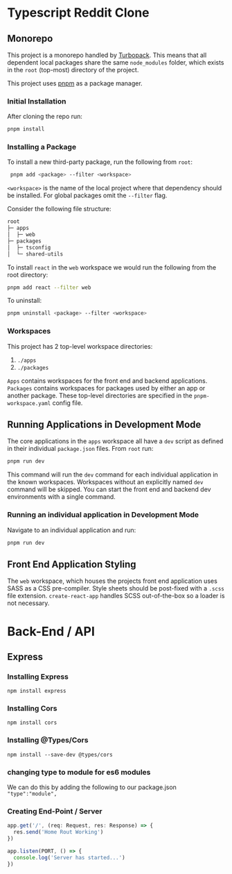 # Typescript Reddit Clone

## Monorepo

This project is a monorepo handled by [Turbopack](https://turbo.build/). This means that all dependent local packages share the same `node_modules` folder, which exists in the `root` (top-most) directory of the project.

This project uses [pnpm](https://pnpm.io/) as a package manager.

### Initial Installation

After cloning the repo run:

```bash
pnpm install
```

### Installing a Package

To install a new third-party package, run the following from `root`:

```bash
 pnpm add <package> --filter <workspace>
```

`<workspace>` is the name of the local project where that dependency should be installed. For global packages omit the `--filter` flag.

Consider the following file structure:

```txt
root
├─ apps
│  ├─ web
├─ packages
│  ├─ tsconfig
│  └─ shared-utils
```

To install `react` in the `web` workspace we would run the following from the root directory:

```bash
pnpm add react --filter web
```

To uninstall:

```bash
pnpm uninstall <package> --filter <workspace>
```

### Workspaces

This project has 2 top-level workspace directories:

1. `./apps`
2. `./packages`

`Apps` contains workspaces for the front end and backend applications. `Packages` contains workspaces for packages used by either an app or another package. These top-level directories are specified in the `pnpm-workspace.yaml` config file.

## Running Applications in Development Mode

The core applications in the `apps` workspace all have a `dev` script as defined in their individual `package.json` files. From `root` run:

```bash
pnpm run dev
```

This command will run the `dev` command for each individual application in the known workspaces. Workspaces without an explicitly named `dev` command will be skipped. You can start the front end and backend dev environments with a single command.

### Running an individual application in Development Mode

Navigate to an individual application and run:

```bash
pnpm run dev
```

## Front End Application Styling

The `web` workspace, which houses the projects front end application uses SASS as a CSS pre-compiler. Style sheets should be post-fixed with a `.scss` file extension. `create-react-app` handles SCSS out-of-the-box so a loader is not necessary.

# Back-End / API

## Express

### Installing Express

`npm install express`

### Installing Cors

`npm install cors`

### Installing @Types/Cors

`npm install --save-dev @types/cors`

### changing type to module for es6 modules

We can do this by adding the following to our package.json
`"type":"module",`

### Creating End-Point / Server

```jsx
app.get('/', (req: Request, res: Response) => {
  res.send('Home Rout Working')
})

app.listen(PORT, () => {
  console.log('Server has started...')
})
```
